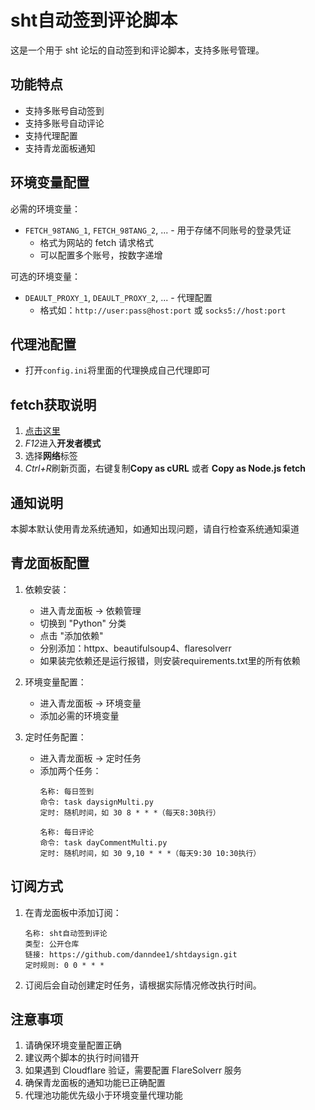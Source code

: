 # sht自动签到评论脚本

这是一个用于 sht 论坛的自动签到和评论脚本，支持多账号管理。

## 功能特点

- 支持多账号自动签到
- 支持多账号自动评论
- 支持代理配置
- 支持青龙面板通知


## 环境变量配置

必需的环境变量：
- `FETCH_98TANG_1`, `FETCH_98TANG_2`, ... - 用于存储不同账号的登录凭证
  - 格式为网站的 fetch 请求格式
  - 可以配置多个账号，按数字递增

可选的环境变量：
- `DEAULT_PROXY_1`, `DEAULT_PROXY_2`, ... - 代理配置
  - 格式如：`http://user:pass@host:port` 或 `socks5://host:port`
 
## 代理池配置
- 打开`config.ini`将里面的代理换成自己代理即可

## fetch获取说明
1. [点击这里](https://www.sehuatang.net/plugin.php?id=dd_sign&view=daysign)
2. *F12*进入**开发者模式**
3. 选择**网络**标签
4. *Ctrl+R*刷新页面，右键复制**Copy as cURL** 或者 **Copy as Node.js fetch**

## 通知说明
本脚本默认使用青龙系统通知，如通知出现问题，请自行检查系统通知渠道
  

## 青龙面板配置

1. 依赖安装：
   - 进入青龙面板 -> 依赖管理
   - 切换到 "Python" 分类
   - 点击 "添加依赖"
   - 分别添加：httpx、beautifulsoup4、flaresolverr
   - 如果装完依赖还是运行报错，则安装requirements.txt里的所有依赖

2. 环境变量配置：
   - 进入青龙面板 -> 环境变量
   - 添加必需的环境变量

3. 定时任务配置：
   - 进入青龙面板 -> 定时任务
   - 添加两个任务：
     ```
     名称: 每日签到
     命令: task daysignMulti.py
     定时: 随机时间，如 30 8 * * *（每天8:30执行）
     
     名称: 每日评论
     命令: task dayCommentMulti.py
     定时: 随机时间，如 30 9,10 * * *（每天9:30 10:30执行）
     ```

## 订阅方式

1. 在青龙面板中添加订阅：
   ```
   名称: sht自动签到评论
   类型: 公开仓库
   链接: https://github.com/danndee1/shtdaysign.git
   定时规则: 0 0 * * *
   ```

2. 订阅后会自动创建定时任务，请根据实际情况修改执行时间。

## 注意事项

1. 请确保环境变量配置正确
2. 建议两个脚本的执行时间错开
3. 如果遇到 Cloudflare 验证，需要配置 FlareSolverr 服务
4. 确保青龙面板的通知功能已正确配置
5. 代理池功能优先级小于环境变量代理功能 
